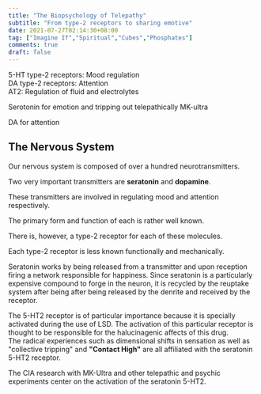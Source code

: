 ```yaml
---
title: "The Biopsychology of Telepathy"
subtitle: "From type-2 receptors to sharing emotive"
date: 2021-07-27T02:14:30+08:00
tag: ["Imagine If","Spiritual","Cubes","Phosphates"]
comments: true
draft: false
---
```


5-HT type-2 receptors: Mood regulation  
DA type-2 receptors: Attention  
AT2: Regulation of fluid and electrolytes

Serotonin for emotion and tripping out telepathically
MK-ultra  

DA for attention  

## The Nervous System  

Our nervous system is composed of over a hundred neurotransmitters.  

Two very important transmitters are **seratonin** and **dopamine**.  

These transmitters are involved in regulating mood and attention respectively.  

The primary form and function of each is rather well known.  

There is, however, a type-2 receptor for each of these molecules.  

Each type-2 receptor is less known functionally and mechanically.  

Seratonin works by being released from a transmitter and upon reception firing a network responsible for happiness. Since seratonin is a particularly expensive compound to forge in the neuron, it is recycled by the reuptake system after being after being released by the denrite and received by the receptor.  

The 5-HT2 receptor is of particular importance because it is specially activated during the use of LSD. The activation of this particular receptor is thought to be responsible for the halucinagenic affects of this drug.  
The radical experiences such as dimensional shifts in sensation as well as "collective tripping" and **"Contact High"** are all affiliated with the seratonin 5-HT2 receptor.  

The CIA research with MK-Ultra and other telepathic and psychic experiments center on the activation of the seratonin 5-HT2.